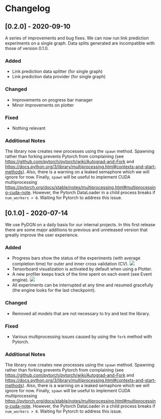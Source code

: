
# Changelog

## [0.2.0] - 2020-09-10

A series of improvements and bug fixes. We can now run link prediction experiments on a single graph. Data splits generated are incompatible with those of version 0.1.0.

### Added

- Link prediction data splitter (for single graph)
- Link prediction data provider (for single graph)

### Changed

- Improvements on progress bar manager
- Minor improvements on plotter

### Fixed

- Nothing relevant

### Additional Notes

The library now creates new processes using the `spawn` method. Spawning rather than forking prevents Pytorch from complaining (see https://github.com/pytorch/pytorch/wiki/Autograd-and-Fork and https://docs.python.org/3/library/multiprocessing.html#contexts-and-start-methods). Also, there is a warning on a leaked semaphore which we will ignore for now. Finally, `spawn` will be useful to implement CUDA multiprocessing https://pytorch.org/docs/stable/notes/multiprocessing.html#multiprocessing-cuda-note. However, the Pytorch DataLoader in a child process breaks if `num_workers > 0`. Waiting for Pytorch to address this issue.



## [0.1.0] - 2020-07-14

We use PyDGN on a daily basis for our internal projects. In this first release there are some major additions to previous and unreleased version that greatly improve the user experience.

### Added
- Progress bars show the status of the experiments (with average completion time) for outer and inner cross validation (CV).
![](https://github.com/diningphil/PyDGN/blob/master/images/progress.png)
- Tensorboard visualization is activated by default when using a Plotter.
- A new profiler keeps track of the time spent on each event (see Event engine).
![](https://github.com/diningphil/PyDGN/blob/master/images/profiler.png)
- All experiments can be interrupted at any time and resumed gracefully (the engine looks for the last checkpoint).

### Changed

- Removed all models that are not necessary to try and test the library.

### Fixed

- Various multiprocessing issues caused by using the `fork` method with Pytorch.

### Additional Notes

The library now creates new processes using the `spawn` method. Spawning rather than forking prevents Pytorch from complaining (see https://github.com/pytorch/pytorch/wiki/Autograd-and-Fork and https://docs.python.org/3/library/multiprocessing.html#contexts-and-start-methods). Also, there is a warning on a leaked semaphore which we will ignore for now. Finally, `spawn` will be useful to implement CUDA multiprocessing https://pytorch.org/docs/stable/notes/multiprocessing.html#multiprocessing-cuda-note. However, the Pytorch DataLoader in a child process breaks if `num_workers > 0`. Waiting for Pytorch to address this issue.
